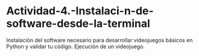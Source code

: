 # Actividad-4.-Instalaci-n-de-software-desde-la-terminal
Instalación del software  necesario para desarrollar videojuegos básicos en Python y validar tu código.  Ejecución de un videojuego.
